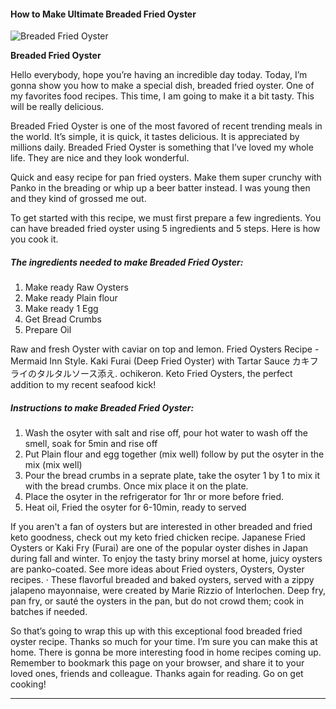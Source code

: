             

#### How to Make Ultimate Breaded Fried Oyster

![Breaded Fried Oyster](https://img-global.cpcdn.com/recipes/e71f4fa5aaaf9deb/751x532cq70/breaded-fried-oyster-recipe-main-photo.jpg)

**Breaded Fried Oyster**

Hello everybody, hope you’re having an incredible day today. Today, I’m gonna show you how to make a special dish, breaded fried oyster. One of my favorites food recipes. This time, I am going to make it a bit tasty. This will be really delicious.

Breaded Fried Oyster is one of the most favored of recent trending meals in the world. It’s simple, it is quick, it tastes delicious. It is appreciated by millions daily. Breaded Fried Oyster is something that I’ve loved my whole life. They are nice and they look wonderful.

Quick and easy recipe for pan fried oysters. Make them super crunchy with Panko in the breading or whip up a beer batter instead. I was young then and they kind of grossed me out.

To get started with this recipe, we must first prepare a few ingredients. You can have breaded fried oyster using 5 ingredients and 5 steps. Here is how you cook it.

##### The ingredients needed to make Breaded Fried Oyster:

1.  Make ready Raw Oysters
2.  Make ready Plain flour
3.  Make ready 1 Egg
4.  Get Bread Crumbs
5.  Prepare Oil

Raw and fresh Oyster with caviar on top and lemon. Fried Oysters Recipe - Mermaid Inn Style. Kaki Furai (Deep Fried Oyster) with Tartar Sauce カキフライのタルタルソース添え. ochikeron. Keto Fried Oysters, the perfect addition to my recent seafood kick!

##### Instructions to make Breaded Fried Oyster:

1.  Wash the osyter with salt and rise off, pour hot water to wash off the smell, soak for 5min and rise off
2.  Put Plain flour and egg together (mix well) follow by put the osyter in the mix (mix well)
3.  Pour the bread crumbs in a seprate plate, take the osyter 1 by 1 to mix it with the bread crumbs. Once mix place it on the plate.
4.  Place the osyter in the refrigerator for 1hr or more before fried.
5.  Heat oil, Fried the osyter for 6-10min, ready to served

If you aren't a fan of oysters but are interested in other breaded and fried keto goodness, check out my keto fried chicken recipe. Japanese Fried Oysters or Kaki Fry (Furai) are one of the popular oyster dishes in Japan during fall and winter. To enjoy the tasty briny morsel at home, juicy oysters are panko-coated. See more ideas about Fried oysters, Oysters, Oyster recipes. · These flavorful breaded and baked oysters, served with a zippy jalapeno mayonnaise, were created by Marie Rizzio of Interlochen. Deep fry, pan fry, or sauté the oysters in the pan, but do not crowd them; cook in batches if needed.

So that’s going to wrap this up with this exceptional food breaded fried oyster recipe. Thanks so much for your time. I’m sure you can make this at home. There is gonna be more interesting food in home recipes coming up. Remember to bookmark this page on your browser, and share it to your loved ones, friends and colleague. Thanks again for reading. Go on get cooking!

* * *